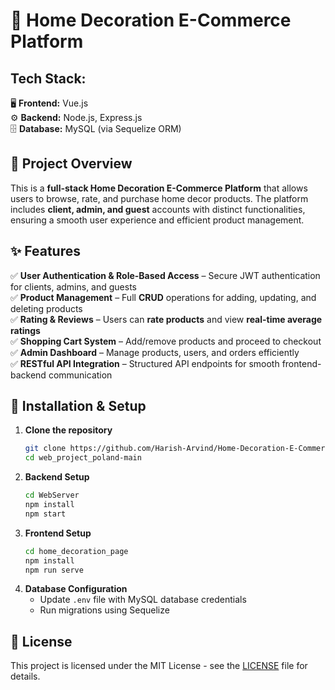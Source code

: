 # **🏡 Home Decoration E-Commerce Platform**  

## **Tech Stack:**  
🖥️ **Frontend:** Vue.js  
⚙️ **Backend:** Node.js, Express.js  
🗄️ **Database:** MySQL (via Sequelize ORM)  

## **📌 Project Overview**  
This is a **full-stack Home Decoration E-Commerce Platform** that allows users to browse, rate, and purchase home decor products. The platform includes **client, admin, and guest** accounts with distinct functionalities, ensuring a smooth user experience and efficient product management.  

## **✨ Features**  
✅ **User Authentication & Role-Based Access** – Secure JWT authentication for clients, admins, and guests  
✅ **Product Management** – Full **CRUD** operations for adding, updating, and deleting products  
✅ **Rating & Reviews** – Users can **rate products** and view **real-time average ratings**  
✅ **Shopping Cart System** – Add/remove products and proceed to checkout  
✅ **Admin Dashboard** – Manage products, users, and orders efficiently  
✅ **RESTful API Integration** – Structured API endpoints for smooth frontend-backend communication  

## **🚀 Installation & Setup**  
1. **Clone the repository**  
   ```bash
   git clone https://github.com/Harish-Arvind/Home-Decoration-E-Commerce-Platform.git
   cd web_project_poland-main
   ```  
2. **Backend Setup**  
   ```bash
   cd WebServer  
   npm install  
   npm start  
   ```  
3. **Frontend Setup**  
   ```bash
   cd home_decoration_page  
   npm install  
   npm run serve  
   ```  
4. **Database Configuration**  
   - Update `.env` file with MySQL database credentials  
   - Run migrations using Sequelize  

## **📜 License**  
This project is licensed under the MIT License - see the [LICENSE](https://github.com/Harish-Arvind/Home-Decoration-E-Commerce-Platform/blob/main/LICENSE) file for details. 
